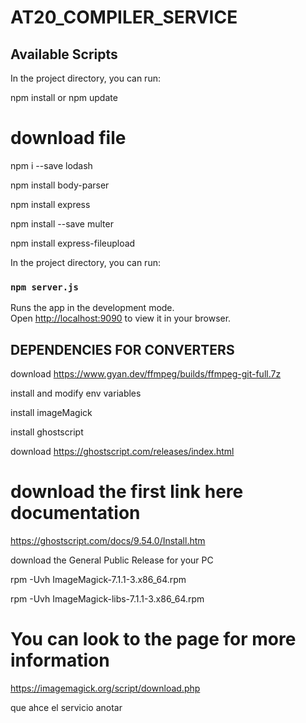 # AT20_COMPILER_SERVICE

## Available Scripts

In the project directory, you can run:

npm install or npm update

# download file

npm i --save lodash

npm install body-parser

npm install express

npm install --save multer

npm install express-fileupload

In the project directory, you can run:

### `npm server.js`

Runs the app in the development mode.\
Open [http://localhost:9090](http://localhost:9090) to view it in your browser.


## DEPENDENCIES FOR CONVERTERS

download https://www.gyan.dev/ffmpeg/builds/ffmpeg-git-full.7z

 install and modify env variables

 install imageMagick

 install ghostscript

download https://ghostscript.com/releases/index.html

# download the first link here documentation

https://ghostscript.com/docs/9.54.0/Install.htm

download the General Public Release for your PC

rpm -Uvh ImageMagick-7.1.1-3.x86_64.rpm

rpm -Uvh ImageMagick-libs-7.1.1-3.x86_64.rpm

# You can look to the page for more information

https://imagemagick.org/script/download.php

que ahce el servicio
anotar